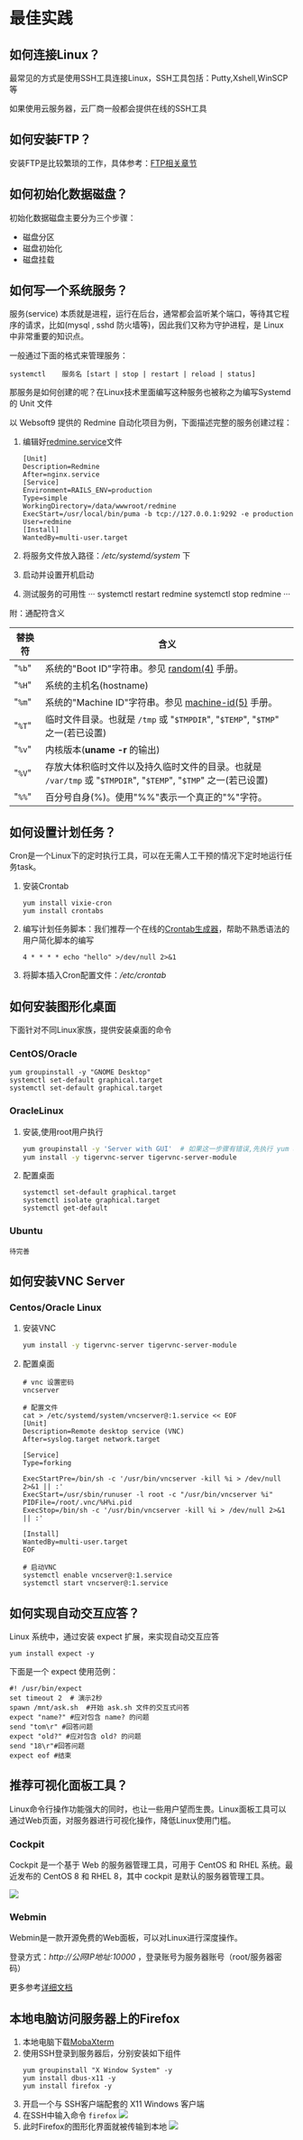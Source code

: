 # 最佳实践

## 如何连接Linux？

最常见的方式是使用SSH工具连接Linux，SSH工具包括：Putty,Xshell,WinSCP等  

如果使用云服务器，云厂商一般都会提供在线的SSH工具

## 如何安装FTP？

安装FTP是比较繁琐的工作，具体参考：[FTP相关章节](/zh/admin-file.md#ftp)

## 如何初始化数据磁盘？

初始化数据磁盘主要分为三个步骤：

* 磁盘分区
* 磁盘初始化
* 磁盘挂载

## 如何写一个系统服务？

服务(service) 本质就是进程，运行在后台，通常都会监听某个端口，等待其它程序的请求，比如(mysql , sshd 防火墙等)，因此我们又称为守护进程，是 Linux 中非常重要的知识点。

一般通过下面的格式来管理服务：
```
systemctl    服务名 [start | stop | restart | reload | status]
```

那服务是如何创建的呢？在Linux技术里面编写这种服务也被称之为编写Systemd 的 Unit 文件  

以 Websoft9 提供的 Redmine 自动化项目为例，下面描述完整的服务创建过程：

1. 编辑好[redmine.service](https://github.com/Websoft9/ansible-redmine/blob/master/roles/redmine/files/redmine.service)文件
   ```
   [Unit]
   Description=Redmine
   After=nginx.service
   [Service]
   Environment=RAILS_ENV=production
   Type=simple
   WorkingDirectory=/data/wwwroot/redmine
   ExecStart=/usr/local/bin/puma -b tcp://127.0.0.1:9292 -e production 
   User=redmine
   [Install]
   WantedBy=multi-user.target
   ```
   
2. 将服务文件放入路径：*/etc/systemd/system* 下

3. 启动并设置开机启动

4. 测试服务的可用性
   ···
   systemctl restart redmine
   systemctl stop redmine
   ···

附：通配符含义

| 替换符 | 含义                                                         |
| ------ | ------------------------------------------------------------ |
| "`%b`" | 系统的"Boot ID"字符串。参见 [random(4)](http://man7.org/linux/man-pages/man4/random.4.html) 手册。 |
| "`%H`" | 系统的主机名(hostname)                                       |
| "`%m`" | 系统的"Machine ID"字符串。参见 [machine-id(5)](http://www.jinbuguo.com/systemd/machine-id.html#) 手册。 |
| "`%T`" | 临时文件目录。也就是 `/tmp` 或 "`$TMPDIR`", "`$TEMP`", "`$TMP`" 之一(若已设置) |
| "`%v`" | 内核版本(**uname -r** 的输出)                                |
| "`%V`" | 存放大体积临时文件以及持久临时文件的目录。也就是 `/var/tmp` 或 "`$TMPDIR`", "`$TEMP`", "`$TMP`" 之一(若已设置) |
| "`%%`" | 百分号自身(%)。使用"%%"表示一个真正的"%"字符。               |

## 如何设置计划任务？

Cron是一个Linux下的定时执行工具，可以在无需人工干预的情况下定时地运行任务task。

1. 安装Crontab
   ```
   yum install vixie-cron
   yum install crontabs
   ```
2. 编写计划任务脚本：我们推荐一个在线的[Crontab生成器](https://crontab-generator.org/)，帮助不熟悉语法的用户简化脚本的编写
   ```
   4 * * * * echo "hello" >/dev/null 2>&1
   ```
3. 将脚本插入Cron配置文件：*/etc/crontab*

## 如何安装图形化桌面

下面针对不同Linux家族，提供安装桌面的命令

### CentOS/Oracle
```
yum groupinstall -y "GNOME Desktop" 
systemctl set-default graphical.target
systemctl set-default graphical.target
```

### OracleLinux

1. 安装,使用root用户执行

   ```bash
   yum groupinstall -y 'Server with GUI'  # 如果这一步骤有错误,先执行 yum update 更新系统
   yum install -y tigervnc-server tigervnc-server-module
   ```

2. 配置桌面

   ```
   systemctl set-default graphical.target
   systemctl isolate graphical.target
   systemctl get-default
   ```

### Ubuntu
```
待完善
```

## 如何安装VNC Server

### Centos/Oracle Linux

1. 安装VNC

   ```bash
   yum install -y tigervnc-server tigervnc-server-module
   ```

2. 配置桌面

   ```
   # vnc 设置密码
   vncserver 
   
   # 配置文件
   cat > /etc/systemd/system/vncserver@:1.service << EOF
   [Unit]
   Description=Remote desktop service (VNC)
   After=syslog.target network.target
   
   [Service]
   Type=forking
   
   ExecStartPre=/bin/sh -c '/usr/bin/vncserver -kill %i > /dev/null 2>&1 || :'
   ExecStart=/usr/sbin/runuser -l root -c "/usr/bin/vncserver %i"
   PIDFile=/root/.vnc/%H%i.pid
   ExecStop=/bin/sh -c '/usr/bin/vncserver -kill %i > /dev/null 2>&1 || :'
   
   [Install]
   WantedBy=multi-user.target
   EOF
   
   # 启动VNC
   systemctl enable vncserver@:1.service
   systemctl start vncserver@:1.service
   ```

## 如何实现自动交互应答？

Linux 系统中，通过安装 expect 扩展，来实现自动交互应答
```
yum install expect -y
```

下面是一个 expect 使用范例：

```
#! /usr/bin/expect
set timeout 2  # 演示2秒
spawn /mnt/ask.sh  #开始 ask.sh 文件的交互式问答
expect "name?" #应对包含 name? 的问题
send "tom\r" #回答问题
expect "old?" #应对包含 old? 的问题
send "18\r"#回答问题
expect eof #结束
```

## 推荐可视化面板工具？


Linux命令行操作功能强大的同时，也让一些用户望而生畏。Linux面板工具可以通过Web页面，对服务器进行可视化操作，降低Linux使用门槛。

### Cockpit

Cockpit 是一个基于 Web 的服务器管理工具，可用于 CentOS 和 RHEL 系统。最近发布的 CentOS 8 和 RHEL 8，其中 cockpit 是默认的服务器管理工具。

![](https://libs.websoft9.com/Websoft9/DocsPicture/en/cockpit/cockpit-gui-websoft9.png)

### Webmin

Webmin是一款开源免费的Web面板，可以对Linux进行深度操作。


登录方式：*http://公网IP地址:10000* ，登录账号为服务器账号（root/服务器密码）

更多参考[详细文档](https://libs.websoft9.com/Websoft9/documents/zh/webmin/index.html)

## 本地电脑访问服务器上的Firefox

1. 本地电脑下载[MobaXterm](https://mobaxterm.mobatek.net/)
2. 使用SSH登录到服务器后，分别安装如下组件
   ```
   yum groupinstall "X Window System" -y
   yum install dbus-x11 -y
   yum install firefox -y
   ```
3. 开启一个与 SSH客户端配套的 X11 Windows 客户端
4. 在SSH中输入命令 `firefox`
   ![](https://libs.websoft9.com/Websoft9/DocsPicture/zh/linux/linux-xwindows-websoft9.JPG)
5. 此时Firefox的图形化界面就被传输到本地
   ![](https://libs.websoft9.com/Websoft9/DocsPicture/zh/linux/linux-xwindowsfirefox-websoft9.JPG)
